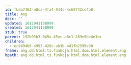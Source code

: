 ```yaml
---
id: fbda7462-a8ca-4fa4-944c-4c69742cc4b8
title: Ang
desc: ''
updated: 1612941158999
created: 1612941158999
stub: true
parent: 192b93b3-049a-45ec-a8c1-289e9be4e1bc
children:
  - ec9494b5-4993-426c-ab3b-4d1fb2595e90
fname: ang.dd.html.ts.funkcja.html.dom.html.element.ang
hpath: ang.dd.html.ts.funkcja.html.dom.html.element.ang
---
```



